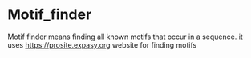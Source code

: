 # Motif_finder
Motif finder means finding all known motifs that occur in a sequence.
it uses  https://prosite.expasy.org website for finding motifs
